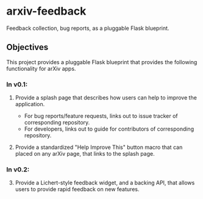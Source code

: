 # arxiv-feedback

Feedback collection, bug reports, as a pluggable Flask blueprint.

## Objectives

This project provides a pluggable Flask blueprint that provides the following
functionality for arXiv apps.

### In v0.1:

1. Provide a splash page that describes how users can help to improve the
   application.

   - For bug reports/feature requests, links out to issue tracker of
     corresponding repository.
   - For developers, links out to guide for contributors of corresponding
     repository.

2. Provide a standardized "Help Improve This" button macro that can placed on
   any arXiv page, that links to the splash page.


### In v0.2:

3. Provide a Lichert-style feedback widget, and a backing API, that allows
   users to provide rapid feedback on new features.
